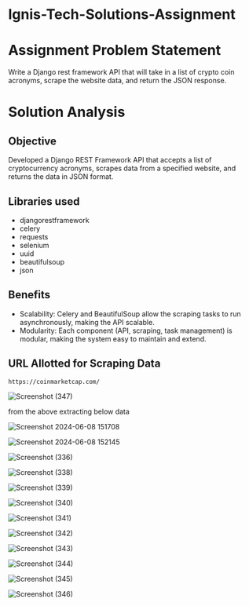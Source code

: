 # Ignis-Tech-Solutions-Assignment

# Assignment Problem Statement
Write a Django rest framework API that will take in a list of crypto coin acronyms, scrape the website data, and return the JSON response.

# Solution Analysis
## Objective
Developed a Django REST Framework API that accepts a list of cryptocurrency acronyms, scrapes data from a specified website, and returns the data in JSON format.

## Libraries used
- djangorestframework
- celery
- requests
- selenium
- uuid
- beautifulsoup
- json

## Benefits
- Scalability: Celery and BeautifulSoup allow the scraping tasks to run asynchronously, making the API scalable.
- Modularity: Each component (API, scraping, task management) is modular, making the system easy to maintain and extend.

## URL Allotted for Scraping Data
```https://coinmarketcap.com/```

![Screenshot (347)](https://github.com/Spraveen8-chary/Ignis-Tech-Solutions-Assignment/assets/108536707/9c7948ff-28a2-470c-a05b-a5a7220c92cf)

from the above extracting below data

![Screenshot 2024-06-08 151708](https://github.com/Spraveen8-chary/Ignis-Tech-Solutions-Assignment/assets/108536707/3ffd5756-3ef6-4e16-aa9b-e737ac1d7544)

![Screenshot 2024-06-08 152145](https://github.com/Spraveen8-chary/Ignis-Tech-Solutions-Assignment/assets/108536707/d125afec-8a19-47a6-aab7-490bb63ae2b2)

![Screenshot (336)](https://github.com/Spraveen8-chary/Ignis-Tech-Solutions-Assignment/assets/108536707/704ff3b2-232f-41f4-9624-0b73837d1ccf)

![Screenshot (338)](https://github.com/Spraveen8-chary/Ignis-Tech-Solutions-Assignment/assets/108536707/8dda33d3-d8dd-4434-916d-6c53c24a5828)

![Screenshot (339)](https://github.com/Spraveen8-chary/Ignis-Tech-Solutions-Assignment/assets/108536707/dab38c1d-f631-4738-9978-0088624e3444)

![Screenshot (340)](https://github.com/Spraveen8-chary/Ignis-Tech-Solutions-Assignment/assets/108536707/2e7a1663-35a5-46e2-b2a0-3b8eceabe952)

![Screenshot (341)](https://github.com/Spraveen8-chary/Ignis-Tech-Solutions-Assignment/assets/108536707/1eb4c8e2-1eb6-4f82-955d-5cc7c40e82e2)

![Screenshot (342)](https://github.com/Spraveen8-chary/Ignis-Tech-Solutions-Assignment/assets/108536707/484ff9e9-6f03-4d31-b7c8-74e69abbac87)

![Screenshot (343)](https://github.com/Spraveen8-chary/Ignis-Tech-Solutions-Assignment/assets/108536707/dbadc57c-1e0e-41e3-a391-953e87b334d4)

![Screenshot (344)](https://github.com/Spraveen8-chary/Ignis-Tech-Solutions-Assignment/assets/108536707/9b2decf6-e908-43e5-93e1-57c34a418a00)

![Screenshot (345)](https://github.com/Spraveen8-chary/Ignis-Tech-Solutions-Assignment/assets/108536707/945152f5-da00-4d16-aedc-c8332357e869)

![Screenshot (346)](https://github.com/Spraveen8-chary/Ignis-Tech-Solutions-Assignment/assets/108536707/f8792fb4-933a-46a5-89a1-f67413a94b72)
